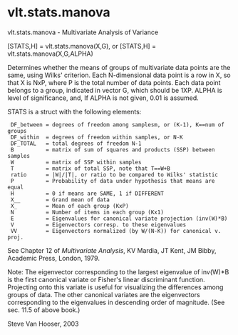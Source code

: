 # vlt.stats.manova

  vlt.stats.manova - Multivariate Analysis of Variance
 
   [STATS,H] = vlt.stats.manova(X,G), or
   [STATS,H] = vlt.stats.manova(X,G,ALPHA)
 
   Determines whether the means of groups of multivariate data points are the
   same, using Wilks' criterion.  Each N-dimensional data point is a row in X,
   so that X is NxP, where P is the total number of data points.  Each data
   point belongs to a group, indicated in vector G, which should be 1XP.
   ALPHA is level of significance, and, If ALPHA is not given, 0.01 is assumed.
   
   STATS is a struct with the following elements:
 
     DF_between = degrees of freedom among samplesm, or (K-1), K==num of groups
     DF_within  = degrees of freedom within samples, or N-K
     DF_TOTAL   = total degrees of freedom N-1
     B          = matrix of sum of squares and products (SSP) between samples
     W          = matrix of SSP within samples
     T          = matrix of total SSP, note that T==W+B
     ratio      = |W|/|T|, or ratio to be compared to Wilks' statistic
     P          = Probability of data under hypothesis that means are equal
     H          = 0 if means are SAME, 1 if DIFFERENT
     X__        = Grand mean of data
     X_         = Mean of each group (KxP)
     N          = Number of items in each group (Kx1)
     E          = Eigenvalues for canonical variate projection (inv(W)*B)
     V          = Eigenvectors corresp. to these eigenvalues
     VV         = Eigenvectors normalized (by W/(N-K)) for canonical v. proj.
 
   See Chapter 12 of _Multivariate Analysis_, KV Mardia, JT Kent, JM Bibby,
   Academic Press, London, 1979.
  
   Note:  The eigenvector corresponding to the largest eigenvalue of inv(W)*B 
   is the first canonical variate or Fisher's linear discriminant function.
   Projecting onto this variate is useful for visualizing the differences among
   groups of data.  The other canonical variates are the eigenvectors
   corresponding to the eigenvalues in descending order of magnitude.
   (See sec. 11.5 of above book.)
 
   Steve Van Hooser, 2003
